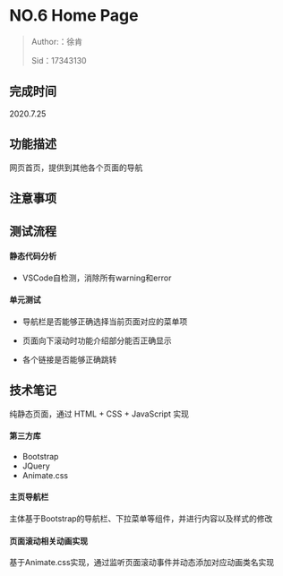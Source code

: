 # NO.6 Home Page

> Author:：徐肯
>
> Sid：17343130 



## 完成时间

2020.7.25



## 功能描述

网页首页，提供到其他各个页面的导航



## 注意事项





## 测试流程
#### 静态代码分析

+ VSCode自检测，消除所有warning和error



#### 单元测试

+ 导航栏是否能够正确选择当前页面对应的菜单项
+ 页面向下滚动时功能介绍部分能否正确显示

+ 各个链接是否能够正确跳转



## 技术笔记

纯静态页面，通过 HTML + CSS + JavaScript 实现

#### 第三方库

+ Bootstrap
+ JQuery
+ Animate.css



#### 主页导航栏

主体基于Bootstrap的导航栏、下拉菜单等组件，并进行内容以及样式的修改



#### 页面滚动相关动画实现

基于Animate.css实现，通过监听页面滚动事件并动态添加对应动画类名实现